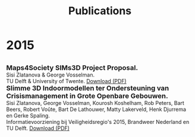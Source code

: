 ﻿---
layout: page
title: Publications
permalink: /publications/
---

<font size="6"><b>2015</b></font>

<br>

<font size="4">
<b>Maps4Society SIMs3D Project Proposal.</b>
</font>
<br>Sisi Zlatanova & George Vosselman.
<br>TU Delft & University of Twente.
<a href="pdfs/2015/M4S_SIMs3D_fullproposal_web.pdf">Download (PDF)</a>

<br>

<font size="4">
<b>Slimme 3D Indoormodellen ter Ondersteuning van Crisismanagement in Grote Openbare Gebouwen.</b>
</font>
<br>Sisi Zlatanova, George Vosselman, Kourosh Koshelham, Rob Peters, Bart Beers, Robert Voûte, Bart De Lathouwer, Matty Lakerveld, Henk Djurrema en Gerke Spaling.
<br>Informatievoorziening bij Veiligheidsregio's 2015, Brandweer Nederland en TU Delft. 
<a href="pdfs/2015/Slimme_3D_Indoormodellen.pdf">Download (PDF)</a>


<br>

